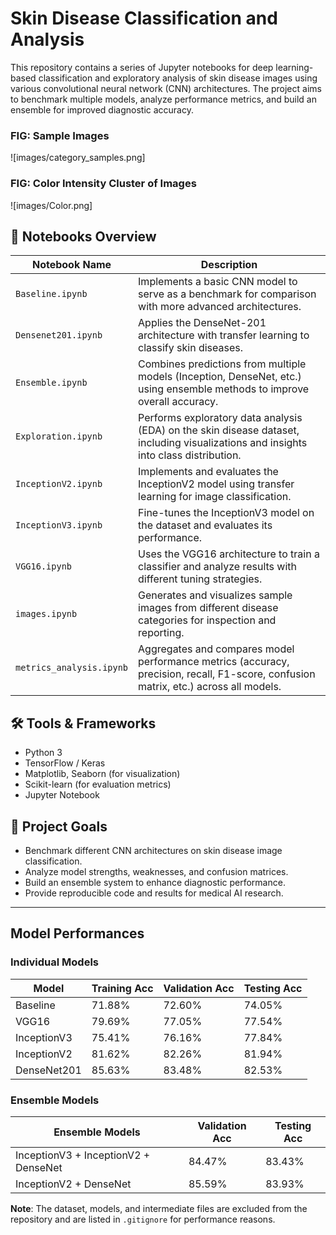 # Skin Disease Classification and Analysis

This repository contains a series of Jupyter notebooks for deep learning-based classification and exploratory analysis of skin disease images using various convolutional neural network (CNN) architectures. The project aims to benchmark multiple models, analyze performance metrics, and build an ensemble for improved diagnostic accuracy.

### FIG: Sample Images
![images/category_samples.png]

### FIG: Color Intensity Cluster of Images
![images/Color.png]


## 📁 Notebooks Overview

| Notebook Name             | Description |
|---------------------------|-------------|
| `Baseline.ipynb`          | Implements a basic CNN model to serve as a benchmark for comparison with more advanced architectures. |
| `Densenet201.ipynb`       | Applies the DenseNet-201 architecture with transfer learning to classify skin diseases. |
| `Ensemble.ipynb`          | Combines predictions from multiple models (Inception, DenseNet, etc.) using ensemble methods to improve overall accuracy. |
| `Exploration.ipynb`       | Performs exploratory data analysis (EDA) on the skin disease dataset, including visualizations and insights into class distribution. |
| `InceptionV2.ipynb`       | Implements and evaluates the InceptionV2 model using transfer learning for image classification. |
| `InceptionV3.ipynb`       | Fine-tunes the InceptionV3 model on the dataset and evaluates its performance. |
| `VGG16.ipynb`             | Uses the VGG16 architecture to train a classifier and analyze results with different tuning strategies. |
| `images.ipynb`            | Generates and visualizes sample images from different disease categories for inspection and reporting. |
| `metrics_analysis.ipynb`  | Aggregates and compares model performance metrics (accuracy, precision, recall, F1-score, confusion matrix, etc.) across all models. |

## 🛠️ Tools & Frameworks

- Python 3
- TensorFlow / Keras
- Matplotlib, Seaborn (for visualization)
- Scikit-learn (for evaluation metrics)
- Jupyter Notebook

## 🧠 Project Goals

- Benchmark different CNN architectures on skin disease image classification.
- Analyze model strengths, weaknesses, and confusion matrices.
- Build an ensemble system to enhance diagnostic performance.
- Provide reproducible code and results for medical AI research.

---

## Model Performances
### Individual Models
| Model         | Training Acc | Validation Acc | Testing Acc |
|---------------|--------------|----------------|-------------|
| Baseline      | 71.88%       | 72.60%         | 74.05%      |
| VGG16         | 79.69%       | 77.05%         | 77.54%      |
| InceptionV3   | 75.41%       | 76.16%         | 77.84%      |
| InceptionV2   | 81.62%       | 82.26%         | 81.94%      |
| DenseNet201   | 85.63%       | 83.48%         | 82.53%      |

### Ensemble Models

| Ensemble Models                     | Validation Acc | Testing Acc |
|-------------------------------------|----------------|-------------|
| InceptionV3 + InceptionV2 + DenseNet| 84.47%         | 83.43%      |
| InceptionV2 + DenseNet              | 85.59%         | 83.93%      |


**Note**: The dataset, models, and intermediate files are excluded from the repository and are listed in `.gitignore` for performance reasons.

